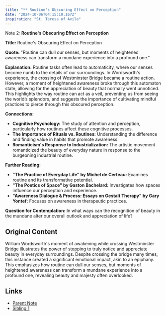 ```yaml
---
title: "** Routine's Obscuring Effect on Perception"
date: "2024-10-06T04:15:19.167Z"
inspiration: "St. Teresa of Avila"
---
```


Note 2: **Routine's Obscuring Effect on Perception**

**Title:** Routine's Obscuring Effect on Perception

**Quote:** "Routine can dull our senses, but moments of heightened awareness can transform a mundane experience into a profound one."

**Explanation:** Routine tasks often lead to automaticity, where our senses become numb to the details of our surroundings. In Wordsworth's experience, the crossing of Westminster Bridge became a routine action. However, a moment of heightened awareness broke through this automaton state, allowing for the appreciation of beauty that normally went unnoticed. This highlights the way routine can act as a veil, preventing us from seeing the world’s splendors, and suggests the importance of cultivating mindful practices to pierce through this obscured perception.

**Connections:**
- **Cognitive Psychology:** The study of attention and perception, particularly how routines affect these cognitive processes.
- **The Importance of Rituals vs. Routines:** Understanding the difference and finding value in habits that promote awareness.
- **Romanticism's Response to Industrialization:** The artistic movement romanticized the beauty of everyday nature in response to the burgeoning industrial routine.

**Further Reading:**
- **"The Practice of Everyday Life" by Michel de Certeau:** Examines routine and its transformative potential.
- **"The Poetics of Space" by Gaston Bachelard:** Investigates how spaces influence our perception and experience.
- **"Awareness Dialogue & Process: Essays on Gestalt Therapy" by Gary Yontef:** Focuses on awareness in therapeutic practices.

**Question for Contemplation:** In what ways can the recognition of beauty in the mundane alter our overall outlook and appreciation of life?



## Original Content

William Wordsworth's moment of awakening while crossing Westminster Bridge illustrates the power of stopping to truly notice and appreciate beauty in everyday surroundings. Despite crossing the bridge many times, this instance created a significant emotional impact, akin to an epiphany. This emphasizes how routine can dull our senses, but moments of heightened awareness can transform a mundane experience into a profound one, revealing beauty and majesty often overlooked.

## Links

- [Parent Note](/parent-note.md)
- [Sibling 1](/zettel1.md)
